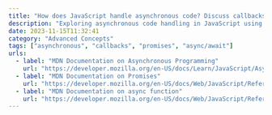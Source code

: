 ```yaml
---
title: "How does JavaScript handle asynchronous code? Discuss callbacks, promises, and async/await."
description: "Exploring asynchronous code handling in JavaScript using callbacks, promises, and async/await."
date: 2023-11-15T11:32:41
category: "Advanced Concepts"
tags: ["asynchronous", "callbacks", "promises", "async/await"]
urls:
  - label: "MDN Documentation on Asynchronous Programming"
    url: "https://developer.mozilla.org/en-US/docs/Learn/JavaScript/Asynchronous"
  - label: "MDN Documentation on Promises"
    url: "https://developer.mozilla.org/en-US/docs/Web/JavaScript/Reference/Global_Objects/Promise"
  - label: "MDN Documentation on async function"
    url: "https://developer.mozilla.org/en-US/docs/Web/JavaScript/Reference/Statements/async_function"
---
```

     